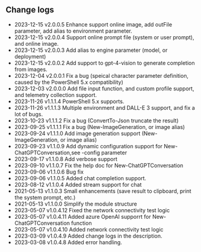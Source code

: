 ## Change logs
- 2023-12-15    v2.0.0.5    Enhance support online image, add outFile parameter, add alias to environment parameter.
- 2023-12-15    v2.0.0.4    Support online prompt file (system or user prompt), and online image.
- 2023-12-15    v2.0.0.3    Add alias to engine parameter (model, or deployment)
- 2023-12-15    v2.0.0.2    Add support to gpt-4-vision to generate completion from images.
- 2023-12-04    v2.0.0.1    Fix a bug (speical character parameter definition, caused by the PowerShell 5.x compatibility)
- 2023-12-03    v2.0.0.0    Add file input function, and custom profile support, and telemetry collection support.
- 2023-11-26    v1.1.1.4    PowerShell 5.x supports.
- 2023-11-26    v1.1.1.3    Multiple environment and DALL-E 3 support, and fix a lot of bugs.
- 2023-10-23    v1.1.1.2    Fix a bug (ConvertTo-Json truncate the result)
- 2023-09-25    v1.1.1.1    Fix a bug (New-ImageGeneration, or image alias)
- 2023-09-24    v1.1.1.0    Add image generation support (New-ImageGeneration, or image alias)
- 2023-09-23    v1.1.0.9    Add dynamic configuration support for New-ChatGPTConversation,see -config parameter
- 2023-09-17    v1.1.0.8    Add verbose support
- 2023-09-10    v1.1.0.7    Fix the help doc for New-ChatGPTConversation
- 2023-09-06    v1.1.0.6    Bug fix
- 2023-09-06    v1.1.0.5    Added chat completion support.
- 2023-08-12    v1.1.0.4    Added stream support for chat
- 2021-05-13    v1.1.0.3    Small enhancements (save result to clipboard, print the system prompt, etc.)
- 2021-05-13    v1.1.0.0    Simplify the module structure
- 2023-05-07    v1.0.4.12   Fixed the network connectivity test logic
- 2023-05-07    v1.0.4.11   Added azure OpenAI supporrt for New-ChatGPTConversation function
- 2023-05-07    v1.0.4.10   Added network connectivity test logic
- 2023-03-09    v1.0.4.9    Added change logs in the description.
- 2023-03-08    v1.0.4.8    Added error handling.
